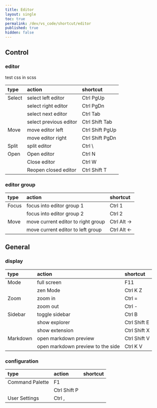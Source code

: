 ```yaml
---
title: Editor
layout: single
toc: true
permalink: /dev/vs_code/shortcut/editor
published: true
hidden: false
---
```


## Control

### editor

test css in scss

| type | action | shortcut |
| :-   | :-     | :-       |
| Select | select left editor     | <span class="kc_rd">Ctrl</span> <span class="kc_mg">PgUp</span> |
|        | select right editor    | Ctrl PgDn      |
|        | select next editor     | Ctrl Tab       |
|        | select previous editor | Ctrl Shift Tab |
| Move | move editor left  | Ctrl Shift PgUp |
|      | move editor right | Ctrl Shift PgDn |
| Split | split editor | Ctrl \\ |
| Open | Open editor          | <span class="kc_rd">Ctrl</span> <span class="kc_ol">N</span> |
|      | Close editor         | Ctrl W       |
|      | Reopen closed editor | Ctrl Shift T |

### editor group

| type | action | shortcut |
| :-   | :-     | :-       |
| Focus | focus into editor group 1 | <span class="kc_rd">Ctrl</span> <span class="kc_bl">1</span> |
|       | focus into editor group 2 | Ctrl 2 |
| Move | move current editor to right group | Ctrl Alt → |
|      | move current editor to left group  | Ctrl Alt ← |

## General

### display
  
| type | action | shortcut |
| :-   | :-     | :-       |
| Mode | full screen | F11      |
|      | zen Mode    | Ctrl K Z |
| Zoom | zoom in  | Ctrl = |
|      | zoom out | Ctrl - |
| Sidebar | toggle sidebar | Ctrl B       |
|         | show explorer  | Ctrl Shift E |
|         | show extension | Ctrl Shift X |
| Markdown | open markdown preview             | Ctrl Shift V |
|          | open markdown preview to the side | Ctrl K V     |

### configuration

| type | action | shortcut |
| :-   | :-     | :-       |
| Command Palette | F1           |
|                 | Ctrl Shift P |
| User Settings   | Ctrl ,       |
